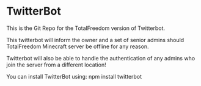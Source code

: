 TwitterBot
==========

This is the Git Repo for the TotalFreedom version of Twitterbot.

This twitterbot will inform the owner and a set of senior admins should TotalFreedom Minecraft server be offline for any reason.

Twitterbot will also be able to handle the authentication of any admins who join the server from a different location!

You can install TwitterBot using:
npm install twitterbot
